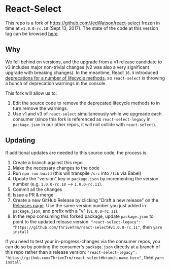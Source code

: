 React-Select
============

This repo is a fork of https://github.com/JedWatson/react-select frozen in time at `v1.0.0-rc.10` (Sept 13, 2017). The state of the code at this version tag can be browsed [here](https://github.com/JedWatson/react-select/tree/546403ad6894c2082b20fa63af514d68891dcf2e).

## Why

We fell behind on versions, and the upgrade from a v1 release candidate to v3 includes major non-trivial changes (v2 was also a very significant upgrade with breaking changes). In the meantime, React `16.9` introduced [deprecations for a number of lifecycle methods](https://reactjs.org/blog/2019/08/08/react-v16.9.0.html#renaming-unsafe-lifecycle-methods), so `react-select` is throwing a bunch of deprecation warnings in the console.

This fork will allow us to:

1. Edit the source code to remove the deprecated lifecycle methods to in turn remove the warnings.
2. Use v1 and v3 of `react-select` simultaneously while we upgreade each consumer (since this fork is referenced as `react-select-legacy` in `package.json` in our other repos, it will not collide with `react-select`).

## Updating

If additional updates are needed to this source code, the process is:

1. Create a branch against this repo
2. Make the necessary changes to the code
3. Run `npm run build` (this will transpile `/src` into `/lib` via Babel)
4. Update the "version" key in `package.json` by incrementing the version number (e.g. `1.0.0-rc.10` --> `1.0.0-rc.11`).
5. Commit all the changes
6. Issue a PR & merge
7. Create a new GitHub Release by clicking "Draft a new release" on the [Releases page](https://github.com/ThriveTRM/react-select/releases). Use the same version number you just added in `package.json`, and prefix with a "v" (`v1.0.0-rc.11`).
8. In the repo consuming this forked package, update `package.json` to point to the updated release version. `"react-select-legacy": "https://github.com/ThriveTrm/react-select#v1.0.0-rc.11"`, then `yarn install`

If you need to test your in-progress-changes via the consumer repos, you can do so by pointing the consumer's `package.json` directly at a branch of this repo rather than a release version: `"react-select-legacy": "https://github.com/ThriveTrm/react-select#branch-name-here"`, then `yarn install`
